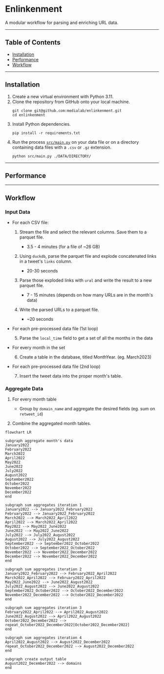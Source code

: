 # Enlinkenment

A modular workflow for parsing and enriching URL data.

---
## Table of Contents
- [Installation](#installation)
- [Performance](#performance)
- [Workflow](#workflow)
---
## Installation
1. Create a new virtual environment with Python 3.11.
1. Clone the repository from GitHub onto your local machine.
    ```shell
    git clone git@github.com:medialab/enlinkenment.git
    cd enlinkenment
    ```
2. Install Python dependencies.
    ```shell
    pip install -r requirements.txt
    ```
3. Run the process [`src/main.py`](src/main.py) on your data file or on a directory containing data files with a `.csv` or `.gz` extension.
    ```shell
    python src/main.py ./DATA/DIRECTORY/
    ```

---
## Performance


---
## Workflow

### Input Data

- For each CSV file:

    1. Stream the file and select the relevant columns. Save them to a parquet file.
        - 3.5 - 4 minutes (for a file of ~26 GB)

    2. Using `duckdb`, parse the parquet file and explode concatenated links in a tweet's `links` column.
        - 20-30 seconds

    3. Parse those exploded links with `ural` and write the result to a new parquet file.
        - 7 - 15 minutes (depends on how many URLs are in the month's data)

    4. Write the parsed URLs to a parquet file.
        - ~20 seconds

- For each pre-processed data file (1st loop)

    5. Parse the `local_time` field to get a set of all the months in the data

- For every month in the set

    6. Create a table in the database, titled MonthYear. (eg. March2023)

- For each pre-processed data file (2nd loop)

    7. Insert the tweet data into the proper month's table.

### Aggregate Data

1. For every month table

    - Group by `domain_name` and aggregate the desired fields (eg. sum on `retweet_id`)

2. Combine the aggregated month tables.

```mermaid
flowchart LR

subgraph aggregate month's data
January2022
February2022
March2022
April2022
May2022
June2022
July2022
August2022
September2022
October2022
November2022
December2022
end

subgraph sum aggregates iteration 1
January2022 --> January2022_February2022
February2022 --> January2022_February2022
March2022 --> March2022_April2022
April2022 --> March2022_April2022
May2022 --> May2022_June2022
June2022 --> May2022_June2022
July2022 --> July2022_August2022
August2022 --> July2022_August2022
September2022 --> September2022_October2022
October2022 --> September2022_October2022
November2022 --> November2022_December2022
December2022 --> November2022_December2022
end

subgraph sum aggregates iteration 2
January2022_February2022 --> February2022_April2022
March2022_April2022 --> February2022_April2022
May2022_June2022 --> June2022_August2022
July2022_August2022 --> June2022_August2022
September2022_October2022 --> October2022_December2022
November2022_December2022 --> October2022_December2022
end

subgraph sum aggregates iteration 3
February2022_April2022 --> April2022_August2022
June2022_August2022 --> April2022_August2022
October2022_December2022 --> repeat_October2022_December2022[October2022_December2022]
end

subgraph sum aggregates iteration 4
April2022_August2022 --> August2022_December2022
repeat_October2022_December2022 --> August2022_December2022
end

subgraph create output table
August2022_December2022 --> domains
end


```
